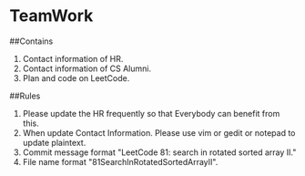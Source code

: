 # TeamWork


##Contains 
1. Contact information of HR.
2. Contact information of CS Alumni.
3. Plan and code on LeetCode.

##Rules
1. Please update the HR frequently so that Everybody can benefit from this. 
2. When update Contact Information. Please use vim or gedit or notepad to update
   plaintext. 
3. Commit message format "LeetCode 81: search in rotated sorted array II."
4. File name format "81SearchInRotatedSortedArrayII".
